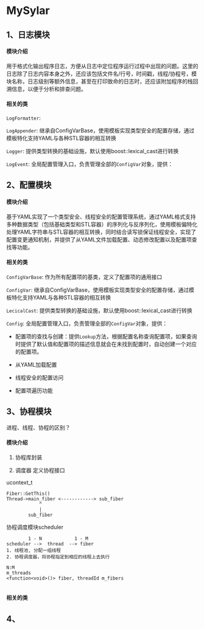 # MySylar

## 1、日志模块

#### 模块介绍
用于格式化输出程序日志，方便从日志中定位程序运行过程中出现的问题。这里的日志除了日志内容本身之外，还应该包括文件名/行号，时间戳，线程/协程号，模块名称，日志级别等额外信息，甚至在打印致命的日志时，还应该附加程序的栈回溯信息，以便于分析和排查问题。
#### 相关的类
`LogFormatter`: 

`LogAppender`: 继承自ConfigVarBase，使用模板实现类型安全的配置存储，通过模板特化支持YAML与各种STL容器的相互转换

`Logger`: 提供类型转换的基础设施，默认使用boost::lexical_cast进行转换

`LogEvent`: 全局配置管理入口，负责管理全部的`ConfigVar`对象，提供：

## 2、配置模块

#### 模块介绍

基于YAML实现了一个类型安全、线程安全的配置管理系统，通过YAML格式支持多种数据类型（包括基础类型和STL容器）的序列化与反序列化，使用模板偏特化处理YAML字符串与STL容器的相互转换，同时结合读写锁保证线程安全，实现了配置变更通知机制，并提供了从YAML文件加载配置、动态修改配置以及配置项查找等功能。

#### 相关的类
`ConfigVarBase`: 作为所有配置项的基类，定义了配置项的通用接口

`ConfigVar`: 继承自ConfigVarBase，使用模板实现类型安全的配置存储，通过模板特化支持YAML与各种STL容器的相互转换

`LecicalCast`: 提供类型转换的基础设施，默认使用boost::lexical_cast进行转换

`Config`: 全局配置管理入口，负责管理全部的`ConfigVar`对象，提供：

- 配置项的查找与创建：提供`Lookup`方法，根据配置名称查询配置项，如果查询时提供了默认值和配置项的描述信息就会在未找到配置时，自动创建一个对应的配置项。
    
- 从YAML加载配置

- 线程安全的配置访问

- 配置项遍历功能
  
## 3、协程模块
进程、线程、协程的区别？



#### 模块介绍
1. 协程库封装


2. 调度器
定义协程接口

ucontext_t
```
Fiber::GetThis()
Thread->main_fiber <------------> sub_fiber
            ^
            |
        sub_fiber
```
协程调度模块scheduler
```
        1 - N            1 - M
scheduler -->  thread  --> fiber
1. 线程池, 分配一组线程
2. 协程调度器，将协程指定到相应的线程上去执行

N:M
m_threads
<function<void>()> fiber, threadId m_fibers


```

#### 相关的类
## 4、


